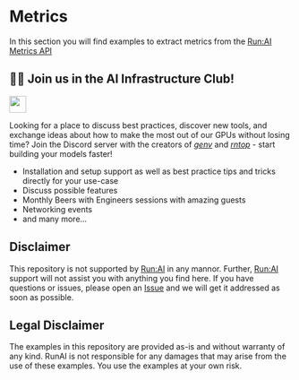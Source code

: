 # Metrics

In this section you will find examples to extract metrics from the [Run:AI Metrics API](https://docs.run.ai/v2.13/developer/metrics/metrics/)


## 🏃🏻 Join us in the AI Infrastructure Club!

[<img src="https://img.shields.io/badge/Discord-Join%20the%20community!-7289da?style=for-the-badge&logo=discord&logoColor=7289da" height="30" />](https://discord.gg/zN3Q9pQAuT)

Looking for a place to discuss best practices, discover new tools, and exchange ideas about how to make the most out of our GPUs without losing time? Join the Discord server with the creators of [*genv*](https://github.com/run-ai/genv) and [*rntop*](https://github.com/run-ai/rntop) - start building your models faster!

- Installation and setup support as well as best practice tips and tricks directly for your use-case
- Discuss possible features
- Monthly Beers with Engineers sessions with amazing guests
- Networking events
- and many more...

## Disclaimer
This repository is not supported by [Run:AI](https://run.ai) in any mannor. Further, [Run:AI](https://run.ai) support will not assist you with anything you find here. If you have questions or issues, please open an [Issue]() and we will get it addressed as soon as possible.

## Legal Disclaimer
The examples in this repository are provided as-is and without warranty of any kind. RunAI is not responsible for any damages that may arise from the use of these examples. You use the examples at your own risk.